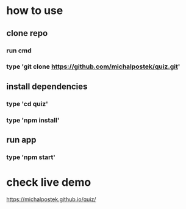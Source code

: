 # how to use

## clone repo

### run cmd
### type 'git clone https://github.com/michalpostek/quiz.git'

## install dependencies

### type 'cd quiz'
### type 'npm install'

## run app

### type 'npm start'

# check live demo

https://michalpostek.github.io/quiz/

